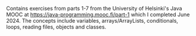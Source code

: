 Contains exercises from parts 1-7 from the University of Helsinki's Java MOOC at https://java-programming.mooc.fi/part-1 which I completed June 2024.
The concepts include variables, arrays/ArrayLists, conditionals, loops, reading files, objects and classes.
